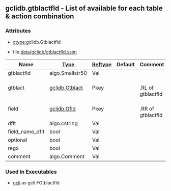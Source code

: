 ## gclidb.gtblactfld - List of available for each table & action combination


### Attributes
<a href="#attributes"></a>
* [ctype:](/txt/ssimdb/dmmeta/ctype.md)gclidb.Gtblactfld

* file:[data/gclidb/gtblactfld.ssim](/data/gclidb/gtblactfld.ssim)

|Name|[Type](/txt/ssimdb/dmmeta/ctype.md)|[Reftype](/txt/ssimdb/dmmeta/reftype.md)|Default|Comment|
|---|---|---|---|---|
|gtblactfld|algo.Smallstr50|Val|
|gtblact|[gclidb.Gtblact](/txt/ssimdb/gclidb/gtblact.md)|Pkey||<br>.RL of gtblactfld|
|field|[gclidb.Gfld](/txt/ssimdb/gclidb/gfld.md)|Pkey||<br>.RR of gtblactfld|
|dflt|algo.cstring|Val|
|field_name_dflt|bool|Val|
|optional|bool|Val|
|regx|bool|Val|
|comment|algo.Comment|Val|

### Used In Executables
<a href="#used-in-executables"></a>
* [gcli](/txt/exe/gcli/README.md) as gcli.FGtblactfld

